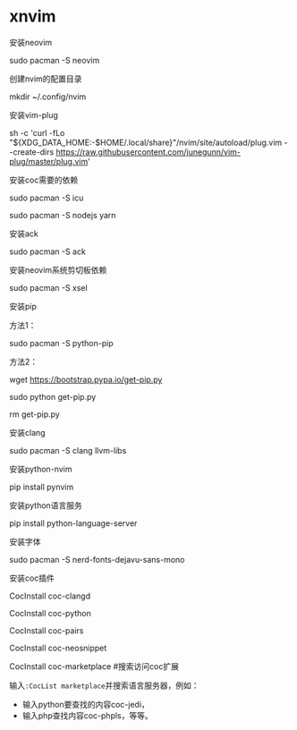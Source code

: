 # xnvim
安装neovim

sudo pacman -S neovim

创建nvim的配置目录

mkdir ~/.config/nvim

安装vim-plug

sh -c 'curl -fLo "${XDG_DATA_HOME:-$HOME/.local/share}"/nvim/site/autoload/plug.vim --create-dirs https://raw.githubusercontent.com/junegunn/vim-plug/master/plug.vim'

安装coc需要的依赖

sudo pacman -S icu

sudo pacman -S nodejs yarn

安装ack

sudo pacman -S ack

安装neovim系统剪切板依赖

sudo pacman -S xsel

安装pip

方法1：

sudo pacman -S python-pip

方法2：

wget https://bootstrap.pypa.io/get-pip.py

sudo python get-pip.py

rm get-pip.py

安装clang

sudo pacman -S clang llvm-libs

安装python-nvim

pip install pynvim

安装python语言服务

pip install python-language-server

安装字体

sudo pacman -S nerd-fonts-dejavu-sans-mono

安装coc插件

CocInstall coc-clangd

CocInstall coc-python

CocInstall coc-pairs

CocInstall coc-neosnippet

CocInstall coc-marketplace #搜索访问coc扩展

输入`:CocList marketplace`并搜索语言服务器，例如：

* 输入python要查找的内容coc-jedi，
* 输入php查找内容coc-phpls，等等。

